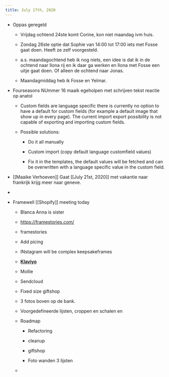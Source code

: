 ```yaml
---
title: July 17th, 2020
---
```


- Oppas geregeld
	 - Vrijdag ochtend 24ste komt Corine, kon niet maandag ivm huis.

	 - Zondag 26ste optie dat Sophie van 14:00 tot 17:00 iets met Fosse gaat doen. Heeft ze zelf voorgesteld. 

	 - a.s. maandagochtend heb ik nog niets, een idee is dat ik in de ochtend naar Ilona rij en ik daar ga werken en Ilona met Fosse een uitje gaat doen. Of alleen de ochtend naar Jonas. 

	 - Maandagmiddag heb ik Fosse en Yelmar.

- Fourseasons NUmmer 16 maaik egeholpen met schrijven tekst reactie op anatol
	 - Custom fields are language specific there is currently no option to have a default for custom fields (for example a default image that show up in every page). The current import export possibility is not capable of exporting and importing custom fields. 

	 - Possible solutions:
		 - Do it all manually 

		 - Custom import (copy default language customfield values)

		 - Fix it in the templates, the default values will be fetched and can be overwritten with a language specific value in the custom field.

- [[Maaike Verhoeven]] Gaat [[July 21st, 2020]] met vakantie naar frankrijk krijg meer naar geneve.

- 

- Framewell [[Shopify]] meeting today
	 - Blanca Anna is sister 

	 - https://framestories.com/

	 - framestories

	 - Add picing 

	 - INstagram will be complex keepsakeframes

	 - [**__Klaviyo__**](https://www.google.com/search?rlz=1C1GCEA_enNL910NL910&sxsrf=ALeKk03UUfZIaLkO0xkHT_Rq6pF_ZkgpVA:1594991460377&q=Klaviyo&sa=X&ved=2ahUKEwjPiKmbrtTqAhVS3qQKHZeeDzMQ7xYoAHoECAsQKg)

	 - Mollie

	 - Sendcloud

	 - Fixed size giftshop

	 - 3 fotos boven op de bank.

	 - Voorgedefineerde lijsten, croppen en schalen en 

	 - Roadmap
		 - Refactoring

		 - cleanup

		 - giftshop

		 - Foto wanden 3 lijsten 

	 - 

